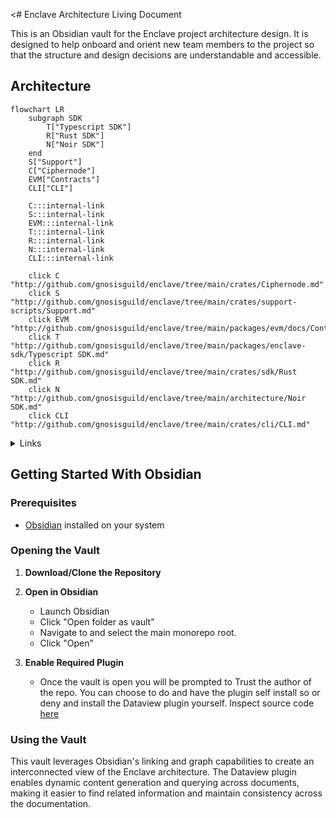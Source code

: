 <# Enclave Architecture Living Document

This is an Obsidian vault for the Enclave project architecture design. It is designed to help onboard and orient new team members to the project so that the structure and design decisions are understandable and accessible.

## Architecture

```mermaid
flowchart LR
	subgraph SDK
	    T["Typescript SDK"]
	    R["Rust SDK"]
	    N["Noir SDK"]
	end
    S["Support"]
    C["Ciphernode"]
    EVM["Contracts"]
    CLI["CLI"]

    C:::internal-link
    S:::internal-link
    EVM:::internal-link
    T:::internal-link
    R:::internal-link
    N:::internal-link
    CLI:::internal-link

    click C "http://github.com/gnosisguild/enclave/tree/main/crates/Ciphernode.md"
    click S "http://github.com/gnosisguild/enclave/tree/main/crates/support-scripts/Support.md"
    click EVM "http://github.com/gnosisguild/enclave/tree/main/packages/evm/docs/Contracts.md"
    click T "http://github.com/gnosisguild/enclave/tree/main/packages/enclave-sdk/Typescript SDK.md"
    click R "http://github.com/gnosisguild/enclave/tree/main/crates/sdk/Rust SDK.md"
    click N "http://github.com/gnosisguild/enclave/tree/main/architecture/Noir SDK.md"
    click CLI "http://github.com/gnosisguild/enclave/tree/main/crates/cli/CLI.md"
```
<details>
<summary>Links</summary>

[[CLI]]
[[Ciphernode]]
[[Contracts]]
[[Noir SDK]]
[[Rust SDK]]
[[Support]]
[[Typescript SDK]]
</details>

## Getting Started With Obsidian

### Prerequisites

- [Obsidian](https://obsidian.md/) installed on your system

### Opening the Vault

1. **Download/Clone the Repository**
2. **Open in Obsidian**

   - Launch Obsidian
   - Click "Open folder as vault"
   - Navigate to and select the main monorepo root.
   - Click "Open"

3. **Enable Required Plugin**
   - Once the vault is open you will be prompted to Trust the author of the repo. You can choose to do and have the plugin self install so or deny and install the Dataview plugin yourself. Inspect source code [here](https://github.com/blacksmithgu/obsidian-dataview)

### Using the Vault

This vault leverages Obsidian's linking and graph capabilities to create an interconnected view of the Enclave architecture. The Dataview plugin enables dynamic content generation and querying across documents, making it easier to find related information and maintain consistency across the documentation.
